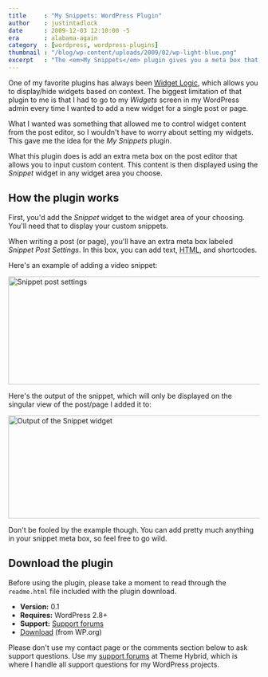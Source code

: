 ```yaml
---
title     : "My Snippets: WordPress Plugin"
author    : justintadlock
date      : 2009-12-03 12:10:00 -5
era       : alabama-again
category  : [wordpress, wordpress-plugins]
thumbnail : "/blog/wp-content/uploads/2009/02/wp-light-blue.png"
excerpt   : "The <em>My Snippets</em> plugin gives you a meta box that allows you to control widget content on a post-by-post basis."
---
```


One of my favorite plugins has always been <a href="http://wordpress.org/extend/plugins/widget-logic" title="Widget Logic WordPress plugin">Widget Logic</a>, which allows you to display/hide widgets based on context.  The biggest limitation of that plugin to me is that I had to go to my <em>Widgets</em> screen in my WordPress admin every time I wanted to add a new widget for a single post or page.

What I wanted was something that allowed me to control widget content from the post editor, so I wouldn't have to worry about setting my widgets.  This gave me the idea for the <em>My Snippets</em> plugin.

What this plugin does is add an extra meta box on the post editor that allows you to input custom content.  This content is then displayed using the <em>Snippet</em> widget in any widget area you choose.

## How the plugin works

First, you'd add the <em>Snippet</em> widget to the widget area of your choosing.  You'll need that to display your custom snippets.

When writing a post (or page), you'll have an extra meta box labeled <em>Snippet Post Settings</em>.  In this box, you can add text, <acronym title="Hypertext Markup Language">HTML</acronym>, and shortcodes.

Here's an example of adding a video snippet:

<img src="http://justintadlock.com/blog/wp-content/uploads/2009/12/snippet-settings.png" alt="Snippet post settings" title="Snippet post settings" width="600" height="217" class="aligncenter size-full wp-image-2226" />

Here's the output of the snippet, which will only be displayed on the singular view of the post/page I added it to:

<img src="http://justintadlock.com/blog/wp-content/uploads/2009/12/snippet-widget.png" alt="Output of the Snippet widget" title="Output of the Snippet widget" width="600" height="207" class="aligncenter size-full wp-image-2227" />

Don't be fooled by the example though.  You can add pretty much anything in your snippet meta box, so feel free to go wild.

## Download the plugin

Before using the plugin, please take a moment to read through the <code>readme.html</code> file included with the plugin download.

<ul>
	<li><strong>Version:</strong> 0.1</li>
	<li><strong>Requires:</strong> WordPress 2.8+</li>
	<li><strong>Support:</strong> <a href="http://themehybrid.com/support" title="Support forums at Theme Hybrid">Support forums</a></li>
	<li><a href="http://wordpress.org/extend/plugins/my-snippets" title="Download the My Snippets plugin from WordPress.org">Download</a> (from WP.org)</li>
</ul>

<p class="note">Please don't use my contact page or the comments section below to ask support questions.  Use my <a href="http://themehybrid.com/support" title="Theme Hybrid support forums">support forums</a> at Theme Hybrid, which is where I handle all support questions for my WordPress projects.</p>
